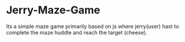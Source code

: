 # Jerry-Maze-Game
Its a simple maze game primarily based on js where jerry(user) hast to complete the maze huddle and reach the target (cheese).
